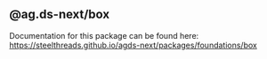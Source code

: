 ## @ag.ds-next/box

Documentation for this package can be found here: https://steelthreads.github.io/agds-next/packages/foundations/box
